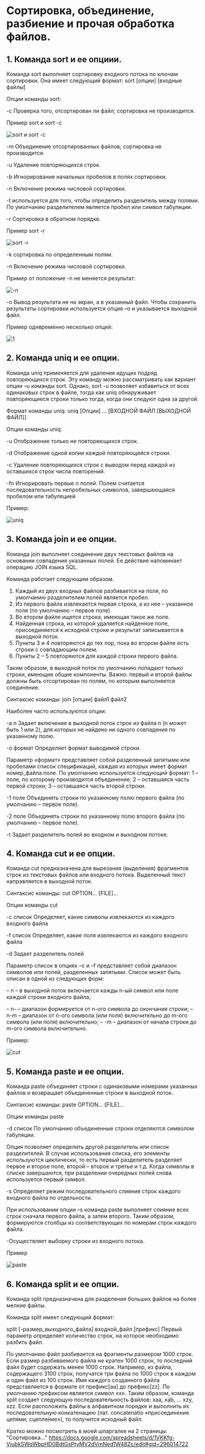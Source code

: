 # Сортировка, объединение, разбиение и прочая обработка файлов.

## 1. Команда sort и ее опциии.

Команда sort выполняет сортировку входного потока по ключам сортировки. Она имеет следующий формат: sort [опции] [входные файлы] 

Опции команды sort: 

-c Проверка того, отсортирован ли файл; сортировка не производится. 

Пример sort и sort -c

![sort и sort -c](https://sun9-53.userapi.com/impg/3G4UIs5X6wikYA0NRjgVlILs895Bc4_2RCNOOA/CHBawLg3SiY.jpg?size=452x343&quality=95&sign=03090ea475622fd1007c814f36d23163&type=album)

-m Объединение отсортированных файлов; сортировка не производится. 

-u Удаление повторяющихся строк. 

-b Игнорирование начальных пробелов в полях сортировки. 

-n Включение режима числовой сортировки. 

-t используется для того, чтобы определить разделитель между полями. По умолчанию разделителем является пробел или символ табуляции. 

-r Сортировка в обратном порядке. 

Пример sort -r

![sort -r](https://sun9-48.userapi.com/impg/LGtFjI0Ok6n9jhXUCR_I0dMxltIaj_DiUq95fg/3giwPitFF-g.jpg?size=426x329&quality=95&sign=8d52d59faece6816b0ef3b7412987dbf&type=album)

-k сортировка по определенным полям. 

-n Включение режима числовой сортировки. 

Пример от положение -n не меняется результат: 

![-n](https://sun9-25.userapi.com/impg/xAzve9KRb62mpSPnATt1d8sYIahsuU4jxyYy7A/nxNKcl49gMs.jpg?size=511x342&quality=95&sign=88bdb0459ba8c382254b164015597b46&type=album)

-o Вывод результата не на экран, а в указанный файл. 
Чтобы сохранить результаты сортировки используется опция –o и указывается выходной файл. 

Пример однвременно несколько опций: 

![1](https://sun9-71.userapi.com/impg/awBTnc0CJPr3f9mmxwRt8rPN-IXZjZS1pUHwgg/sM5DD1-U2OY.jpg?size=512x350&quality=95&sign=7ae289860bf52a3b2c4d4f9d3ff8ae72&type=albumrl) 

## 2. Команда uniq и ее опции. 

Команда uniq применяется для удаления идущих подряд повторяющихся строк. Эту команду можно рассматривать как вариант опции –u команды sort. 
Однако, sort -u позволяет избавиться от всех одинаковых строк в файле, тогда как uniq обнаруживает повторяющиеся строки только тогда, когда они следуют одна за другой.

Формат команды uniq: uniq [Опции] ... [ВХОДНОЙ ФАЙЛ [ВЫХОДНОЙ ФАЙЛ]]

Опции команды uniq: 

-u Отображение только не повторяющихся строк.

-d Отображение одной копии каждой повторяющейся строки.

-c Удаление повторяющихся строк с выводом перед каждой из оставшихся строк числа повторений. 

-fn Игнорировать первые n полей. Полем считается последовательность непробельных символов, завершающаяся пробелом или табуляцией

Пример: 

![uniq](https://sun9-17.userapi.com/impg/6lwq0zF289AE1WVvdyaWPa1scyIV39R3sOyAIQ/4Z_HDlNIrjo.jpg?size=569x522&quality=95&sign=f927affbde4f59dfd57855ca0a2379ca&type=album)

## 3. Команда join и ее опции. 

Команда join выполняет соединение двух текстовых файлов на основании совпадения указанных полей. Ее действие напоминает операцию JOIN языка SQL. 

Команда работает следующим образом.

1) Каждый из двух входных файлов разбивается на поля, по умолчанию разделителем полей является пробел.
2) Из первого файла извлекается первая строка, а из нее – указанное поля (по умолчанию – первое поле).
3) Во втором файле ищется строка, имеющая такое же поле.
4) Найденная строка, из которой удаляется найденное поле, присоединяется к исходной строке и результат записывается в выходной поток.
5) Пункты 3 и 4 повторяются до тех пор, пока во втором файле есть строки с совпадающим полем.
6) Пункты 2 – 5 повторяются для каждой строки первого файла.

Таким образом, в выходной поток по умолчанию попадают только строки, имеющие общие компоненты. 
Важно: первый и второй файлы должны быть отсортирован по полям, по которым выполняется соединение.

Синтаксис команды: join [опции] файл1 файл2 

Наиболее часто используются опции: 

-a n Задает включение в выходной поток строк из файла n (n может быть 1 или 2), для которых не найдено ни одного совпадения по указанному полю.

-o формат Определяет формат выводимой строки. 

Параметр «формат» представляет собой разделенный запятыми или пробелами список спецификаций, каждая из которых имеет формат номер_файла.поле. 
По умолчанию используется следующий формат: 1 – поле, по которому производится объединение; 2 –  оставшаяся часть первой строки; 3 – оставшаяся часть второй строки.

-1 поле Объединять строки по указанному полю первого файла (по умолчанию – первое поле).

-2 поле Объединять строки по указанному полю второго файла (по умолчанию – первое поле).

-t Задает разделитель полей во входном и выходном потоке.

## 4. Команда cut и ее опции. 

Команда cut предназначена для вырезания (выделения) фрагментов строк из текстовых файлов или входного потока. Выделенный текст направляется в выходной поток. 

Синтаксис команды: cut OPTION... [FILE]... 

Опции команды cut

-c список Определяет, какие символы извлекаются из каждого входного файла

-f список Определяет, какие поля извлекаются из каждого входного файла

-d Задает разделитель полей 

Параметр список в опциях –c и –f представляет собой диапазон символов или полей, разделенных запятыми. 
Список может быть описан в одной из следующих форм: 

– n – в выходной поток включается кажды n-ый символ или поле каждой строки входного файла;

– n- – диапазон формируется от n-ого символа до окончания строки;
– n-m – диапазон от n-ого символа (или поля) включительно до m-ого символа (или поля) включительно;
– -m – диапазон от начала строки до m-ого символа включительно. 

Пример: 

![cut](https://sun9-49.userapi.com/impg/dysBvmAIxCaA_VErxEYrOK7_M4-BUsO9tMQF3g/4iGkSkJFss8.jpg?size=556x385&quality=95&sign=d2d37c95634c829bbbe6eb502d65f26f&type=album)

## 5. Команда paste и ее опции. 

Команда paste объединяет строки с одинаковыми номерами указанных файлов и возвращает объединенные строки в выходной поток.

Синтаксис команды: paste OPTION... [FILE]...

Опции команды paste 

-d список По умолчанию объединенные строки отделяются символом табуляции. 

Опция позволяет определить другой разделитель или список разделителей. В случае использования списка, его элементы используются циклически, то есть первый разделитель разделяет первое и второе поле, второй – второе и третье и т.д. Когда символы в списке завершаются, при разделении очередных полей снова используется первый символ.

-s Определяет режим последовательного слияния строк каждого входного файла по отдельности. 

При использовании опции –s команда paste выполняет слияние всех строк сначала первого файла, а затем второго. Таким образом, формируются столбцы из соответствующих по номерам строк каждого файла.

-Осуществляет выборку строки из входного потока. 

Пример

![paste](https://sun9-30.userapi.com/impg/0KeTyMMYCgilRcAQEh0l2hzPD-jmLLdZREwKVQ/P0S1qSXQyyE.jpg?size=564x547&quality=95&sign=10b0850feb8f4a990b3472601dcbd955&type=album)

## 6. Команда split и ее опции. 

Команда split предназначена для разделения больших файлов на более мелкие файлы. 

Команда split имеет следующий формат:

split [-размер_выходного_файла] входной_файл [префикс]
Первый параметр определяет количество строк, на которое необходимо разбить файл.

По умолчанию файл разбивается на фрагменты размером 1000 строк. Если размер разбиваемого файла не кратен 1000 строк, то последний файл будет содержать менее 1000 строк.
Например, из файла, содержащего 3100 строк, получатся три файла по 1000 строк в каждом и один файл из 100 строк. Имя каждого созданного файла представляется в формате от префикс[aa] до префикс[zz]. 
По умолчанию префиксом является символ «x». 
Таким образом, команда split создает следующую последовательность файлов: xaa, xab, ... xzy, xzz.
Если расположить файлы в алфавитном порядке и выполнить их последовательную конкатенацию (лат. concatenatio «присоединение цепями; сцепле́ние»), то получится исходный файл.

Кратко можно посмотреть в моей шпаргалке на 2 страницы: "Сортировка..." https://docs.google.com/spreadsheets/d/1VKKfg-VjubkSWqWbpHD0BdtGsPtyMV2dVmNed1W48Zc/edit#gid=296014722